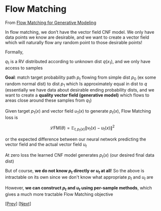 # Flow Matching


From [Flow Matching for Generative Modeling](https://arxiv.org/pdf/2210.02747)


In flow matching, we don’t have the vector field CNF model. We only have data points we know are desirable, and we want to create a vector field which will naturally flow any random point to those desirable points!

Formally,

$q_1$ is a RV distributed according to unknown dist $q(x_1)$, and we only have access to samples

**Goal**: match target probability path $p_t$ flowing from simple dist $p_0$ (ex some random normal dist) to dist $p_1$ which Is approximately equal in dist to $q$ (essentially we have data about desirable ending probability dists, and we want to create a **quality vector field (generative model)** which flows to areas close around these samples from $q_1$)

Given target $p_1(x)$ and vector field $u_1(x)$ to generate $p_t(x)$, Flow Matching loss is 

$$
\mathcal{L}{\text{FM}}(\theta) = \mathbb{E}_{t,p_t(x)}\|v_t(x) - u_t(x)\|^2
$$

or the expected difference between our neural network predicting the vector field and the actual vector field $u_t$

At zero loss the learned CNF model generates $p_t(x)$ (our desired final data dist)

But of course, **we do not know $p_t$ directly or $u_t$ at all**! So the above is intractable on its own since we don't know what appropriate $p_t$ and $u_t$ are

However, **we can construct $p_t$ and $u_t$ using per-sample methods**, which gives a much more tractable Flow Matching objective

[[Prev]](../3.1:%20Continuous%20Normalizing%20Flows/CNFs.md) [[Next]](./Sampling%20Flows.md)